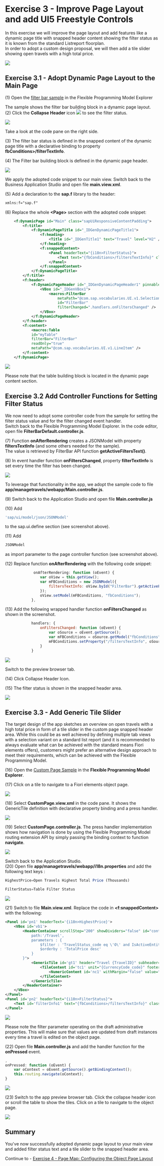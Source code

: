 # Exercise 3 - Improve Page Layout and add UI5 Freestyle Controls

In this exercise we will improve the page layout and add features like a dynamic page title with snapped header content showing the filter status as it is known from the standard Listreport floorplan.\
In order to adopt a custom design proposal, we will then add a tile slider showing open travels with a high total price.

![](./images/sketchdetail.png)
## Exercise 3.1 - Adopt Dynamic Page Layout to the Main Page

(1) Open the [filter bar sample](https://ui5.sap.com/test-resources/sap/fe/core/fpmExplorer/index.html#/buildingBlocks/filterBar/filterBarDefault) in the Flexible Programming Model Explorer

The sample shows the filter bar building block in a dynamic page layout.\
(2) Click the **Collapse Header** icon ![](./images/image3.png) to see the filter status.

![](./images/image1.png)

Take a look at the code pane on the right side.

(3) The filter bar status is defined in the snapped content of the dynamic page title with a declarative binding to property **fbConditions>/filterTextInfo**.

(4) The Filter bar building block is defined in the dynamic page header.

![](./images/image4.png)

We apply the adopted code snippet to our main view.
Switch back to the Business Application Studio and open file **main.view.xml**.

(5) Add a declaration to the **sap.f** library to the header:
```xml
xmlns:f="sap.f"
```

(6) Replace the whole **\<Page\>** section with the adopted code snippet:

```xml
    <f:DynamicPage id="Main" class="sapUiResponsiveContentPadding">
        <f:title>
            <f:DynamicPageTitle id="_IDGenDynamicPageTitle1">
                <f:heading>
                    <Title id="_IDGenTitle1" text="Travel" level="H2" />
                </f:heading>
                <f:snappedContent>
                    <Panel headerText="{i18n>FilterStatus}">
                        <Text text="{fbConditions>/filtersTextInfo}" class="sapUiTinyMargin" />
                    </Panel>
                </f:snappedContent>
            </f:DynamicPageTitle>
        </f:title>
        <f:header>
            <f:DynamicPageHeader id="_IDGenDynamicPageHeader1" pinnable="true">
                <VBox id="_IDGenVBox1">
                    <macros:FilterBar 
                        metaPath="@com.sap.vocabularies.UI.v1.SelectionFields" 
                        id="FilterBar" 
                        filterChanged=".handlers.onFiltersChanged" />
                </VBox>
            </f:DynamicPageHeader>
        </f:header>
        <f:content>
            <macros:Table 
            id="myTable" 
            filterBar="FilterBar"
            readOnly="true"
            metaPath="@com.sap.vocabularies.UI.v1.LineItem" />
        </f:content>
    </f:DynamicPage>
```

![](./images/image6.png)

Please note that the table building block is located in the dynamic page content section.

## Exercise 3.2 Add Controller Functions for Setting Filter Status

We now need to adopt some controller code from the sample for setting the filter status value and for the filter changed event handler.\
Switch back to the Flexible Programming Model Explorer. In the code editor, open file **FilterBarDefault.controller.js**.

(7) Function **onAfterRendering** creates a JSONModel with property **filtersTextInfo** (and some others needed for the sample).\
The value is retrieved by FilterBar API function **getActiveFiltersText()**.

(8) In event handler function **onFiltersChanged**, property **filterTextInfo** is set every time the filter has been changed.

![](./images/image8.png)

To leverage that functionality in the app, we adopt the sample code to file **app/managetravels/webapp/Main.controller.js**.

(9) Switch back to the Application Studio and open file **Main.controller.js**

(10) Add 
```js 
'sap/ui/model/json/JSONModel'
``` 
to the sap.ui.define section (see screenshot above).

(11) Add 
```js
JSONModel
``` 
as import parameter to the page controller function (see screenshot above).

(12) Replace function **onAfterRendering** with the following code snippet:
```js
             onAfterRendering: function (oEvent) {
				var oView = this.getView();
				var mFBConditions = new JSONModel({
					filtersTextInfo: oView.byId("FilterBar").getActiveFiltersText()
				});
				oView.setModel(mFBConditions, "fbConditions");
			},
```
(13) Add the following wrapped handler function **onFiltersChanged** as shown in the screenshot.
```js
            handlers: {
				onFiltersChanged: function (oEvent) {
					var oSource = oEvent.getSource();
					var mFBConditions = oSource.getModel("fbConditions");
					mFBConditions.setProperty("/filtersTextInfo", oSource.getActiveFiltersText());
				}             
			}
```
![](./images/image9.png)

Switch to the preview browser tab.

(14) Click Collapse Header Icon.

(15) The filter status is shown in the snapped header area.

![](./images/image10a.png)

## Exercise 3.3 - Add Generic Tile Slider

The target design of the app sketches an overview on open travels with a high total price in form of a tile slider in the custom page snapped header area. While this could be as well achieved by defining multiple tab views with a selection variant on a standard list report (and it is recommended to always evaluate what can be achieved with the standard means Fiori elements offers), customers might prefer an alternative design approach to meet their requirements, which can be achieved with the Flexible Programming Model.

(16) Open the [Custom Page Sample](https://ui5.sap.com/test-resources/sap/fe/core/fpmExplorer/index.html#/customElements/customElementsOverview/customPageContent) in the **Flexible Programming Model Explorer**.

(17) Click on a tile to navigate to a Fiori elements object page.

![](./images/image10b.png)

(18) Select **CustomPage.view.xml** in the code pane. It shows the GenericTile definition with declarative property binding and a press handler.

![](./images/image12.png)

(19) Select **CustomPage.controller.js**. The press handler implementation shows how navigation is done by using the Flexible Programming Model routing extension API by simply passing the binding context to function **navigate**.

![](./images/image14.png)

Switch back to the Application Studio.\
(20) Open file **app/managetravels/webapp/i18n.properties** and add the following text keys :

```js
HighestPrice=Open Travels Highest Total Price (Thousands)

FilterStatus=Table Filter Status
```

![](./images/image16.png)

(21) Switch to file **Main.view.xml**. Replace the code in **\<f:snappedContent\>** with the following:

```xml
<Panel id='pn1' headerText='{i18n>HighestPrice}'>
    <VBox id='vb1'>
        <HeaderContainer scrollStep="200" showDividers="false" id="container1" content="{
            path:'/Travel', 
            parameters : {
                $filter : 'TravelStatus_code eq \'O\' and IsActiveEntity eq false or SiblingEntity/IsActiveEntity eq null',
                $orderby : 'TotalPrice desc'
            }
        }">
            <GenericTile id='gt1' header="Travel {TravelID}" subheader="{Description}" press=".handlers.onPressed" class="sapUiTinyMarginTop tileLayout">
                <TileContent id='tc1' unit="{CurrencyCode_code}" footer="{to_Customer/LastName}">
                    <NumericContent id='nc1' withMargin="false" value="{TotalPrice}" valueColor="Good" scale="k" />
                </TileContent>
            </GenericTile>
        </HeaderContainer>
    </VBox>
</Panel>
<Panel id='pn2' headerText="{i18n>FilterStatus}">
    <Text id='filterInfo1' text="{fbConditions>/filtersTextInfo}" class="sapUiTinyMargin" />
</Panel>
```

![](./images/image18.png)

Please note the filter parameter operating on the draft administrative properties. This will make sure that values are updated from draft instances every time a travel is edited on the object page.

(22) Open file **Main.controller.js** and add the handler function for the **onPressed** event.

```js
,
onPressed: function (oEvent) {
    var oContext = oEvent.getSource().getBindingContext();
    this.routing.navigate(oContext);
}
```

![](./images/image19.png)

(23) Switch to the app preview browser tab. Click the collapse header icon or scroll the table to show the tiles. Click on a tile to navigate to the object page.

![](./images/image20.png)

## Summary

You've now successfully adopted dynamic page layout to your main view and added filter status text and a tile slider to the snapped header area.

Continue to - [Exercise 4 - Page Map: Configuring the Object Page Layout](../ex4/README.md)